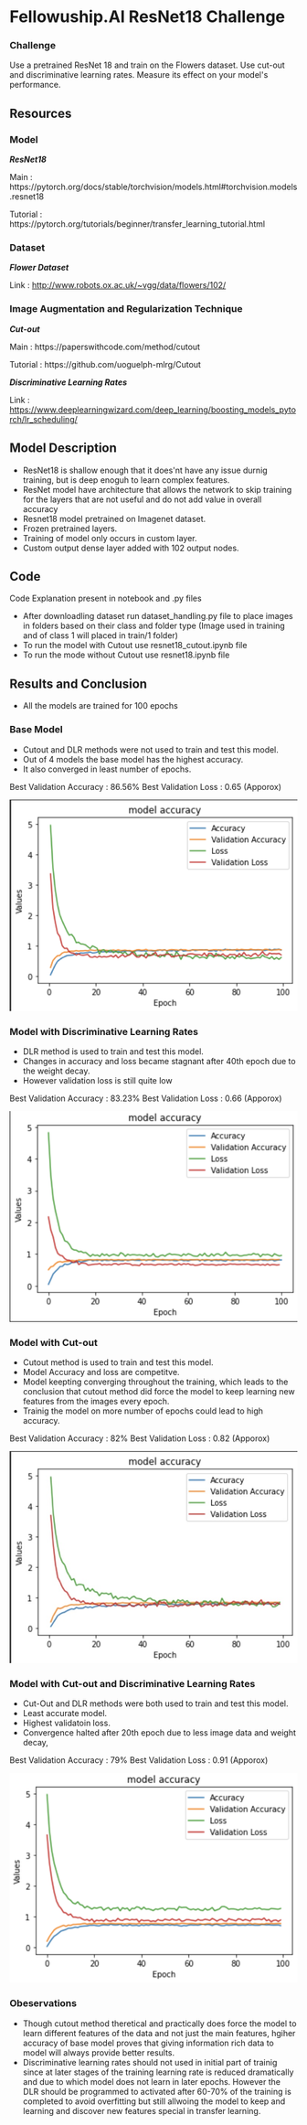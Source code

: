 # Fellowuship.AI ResNet18 Challenge 

### Challenge 

Use a pretrained ResNet 18 and train on the Flowers dataset. Use cut-out and discriminative learning rates. Measure its effect on your model's performance.

## Resources

  ### Model
  
  ***ResNet18***

  <p>Main :	https://pytorch.org/docs/stable/torchvision/models.html#torchvision.models.resnet18 </p>
  <p>Tutorial :	https://pytorch.org/tutorials/beginner/transfer_learning_tutorial.html </p>

  ### Dataset
  
   ***Flower Dataset***

   Link :	http://www.robots.ox.ac.uk/~vgg/data/flowers/102/

  ### Image Augmentation and Regularization Technique

  ***Cut-out***

  <p>Main : https://paperswithcode.com/method/cutout </p>
  <p>Tutorial : https://github.com/uoguelph-mlrg/Cutout </p>

  ***Discriminative Learning Rates***

  Link : https://www.deeplearningwizard.com/deep_learning/boosting_models_pytorch/lr_scheduling/
 

## Model Description 

  - ResNet18 is shallow enough that it does'nt have any issue durnig training, but is deep enoguh to learn complex features.
  - ResNet model have architecture that allows the network to skip training for the layers that are not useful and do not add value in overall accuracy
  - Resnet18 model pretrained on Imagenet dataset.
  - Frozen pretrained layers.
  - Training of model only occurs in custom layer.
  - Custom output dense layer added with 102 output nodes.

## Code
  
  Code Explanation present in notebook and .py files
  
  - After downloadling dataset run dataset_handling.py file to place images in folders based on their class and folder type (Image used in training and of class 1 will      placed in train/1 folder)
  - To run the model with Cutout use resnet18_cutout.ipynb file
  - To run the mode without Cutout use resnet18.ipynb file

## Results and Conclusion

  - All the models are trained for 100 epochs

  ### Base Model
  
  - Cutout and DLR methods were not used to train and test this model.
  - Out of 4 models the base model has the highest accuracy.
  - It also converged in least number of epochs.
  
  Best Validation Accuracy : 86.56% 
  Best Validation Loss : 0.65 (Apporox)
  
 ![Screenshot](https://github.com/9harshit/fellowshipai-resnet-challenge/blob/main/images/model_basic.png)
  
  ### Model with Discriminative Learning Rates
  
  - DLR method is used to train and test this model.
  - Changes in accuracy and loss became stagnant after 40th epoch due to the weight decay.
  - However validation loss is still quite low
  
  Best Validation Accuracy : 83.23% 
  Best Validation Loss : 0.66 (Apporox)

 ![Screenshot](https://github.com/9harshit/fellowshipai-resnet-challenge/blob/main/images/model_dlr.png)
  
   ### Model with Cut-out
   
  - Cutout method is used to train and test this model.
  - Model Accuracy and loss are competitve.
  - Model keepting converging throughout the training, which leads to the conclusion that cutout method did force the model to keep learning new features from the images every epoch.
  - Trainig the model on more number of epochs could lead to high accuracy. 
  
  Best Validation Accuracy : 82% 
  Best Validation Loss : 0.82 (Apporox)

  ![Screenshot](https://github.com/9harshit/fellowshipai-resnet-challenge/blob/main/images/model_cutout.jpg)
  
  ### Model with Cut-out and Discriminative Learning Rates
  
  - Cut-Out and DLR methods were both used to train and test this model.
  - Least accurate model.
  - Highest validatoin loss.
  - Convergence halted after 20th epoch due to less image data and weight decay,
  
  Best Validation Accuracy : 79% 
  Best Validation Loss : 0.91 (Apporox)

  ![Screenshot](https://github.com/9harshit/fellowshipai-resnet-challenge/blob/main/images/model_cutout_dlr.png)
  
  
  ### Obeservations
  
  - Though cutout method theretical and practically does force the model to learn different features of the data and not just the main features, hgiher accuracy of base model proves that giving information rich data to model will always provide better results. 
  - Discriminative learning rates  should not used in initial part of trainig since at later stages of the training learning rate is reduced dramatically and due to which model does not learn in later epochs. However the DLR should be programmed to activated after 60-70% of the training is completed to avoid overfitting but still allwoing the model to keep and learning and discover new features special in transfer learning.

